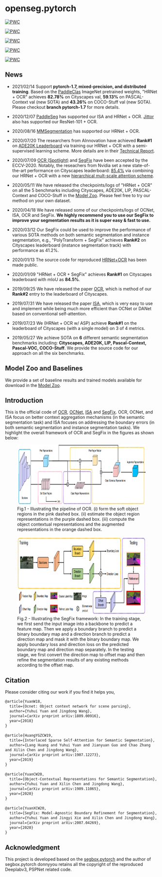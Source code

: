 # openseg.pytorch


[![PWC](https://img.shields.io/endpoint.svg?url=https://paperswithcode.com/badge/object-contextual-representations-for/semantic-segmentation-on-coco-stuff-test)](https://paperswithcode.com/sota/semantic-segmentation-on-coco-stuff-test?p=object-contextual-representations-for)

[![PWC](https://img.shields.io/endpoint.svg?url=https://paperswithcode.com/badge/object-contextual-representations-for/semantic-segmentation-on-pascal-context)](https://paperswithcode.com/sota/semantic-segmentation-on-pascal-context?p=object-contextual-representations-for)

[![PWC](https://img.shields.io/endpoint.svg?url=https://paperswithcode.com/badge/object-contextual-representations-for/semantic-segmentation-on-ade20k-val)](https://paperswithcode.com/sota/semantic-segmentation-on-ade20k-val?p=object-contextual-representations-for)

	
[![PWC](https://img.shields.io/endpoint.svg?url=https://paperswithcode.com/badge/object-contextual-representations-for/semantic-segmentation-on-lip-val)](https://paperswithcode.com/sota/semantic-segmentation-on-lip-val?p=object-contextual-representations-for)

[![PWC](https://img.shields.io/endpoint.svg?url=https://paperswithcode.com/badge/object-contextual-representations-for/semantic-segmentation-on-cityscapes)](https://paperswithcode.com/sota/semantic-segmentation-on-cityscapes?p=object-contextual-representations-for)

## News

- 2021/02/14 Support **pytorch-1.7, mixed-precision, and distributed training**. Based on the [PaddleClas](https://github.com/PaddlePaddle/PaddleClas) ImageNet pretrained weights, "HRNet + OCR" achieves **82.78%** on Cityscapes val, **59.13%** on PASCAL-Context val (new SOTA) and **43.26%** on COCO-Stuff val (new SOTA). Please checkout **branch pytorch-1.7** for more details.

- 2020/12/07 [PaddleSeg](https://github.com/PaddlePaddle/PaddleSeg) has supported our ISA and HRNet + OCR. [Jittor](https://github.com/Jittor/segmentation-jittor) also has supported our ResNet-101 + OCR.

- 2020/08/16 [MMSegmentation](https://github.com/open-mmlab/mmsegmentation) has supported our HRNet + OCR.

- 2020/07/20 The researchers from AInnovation have achieved **Rank#1** on [ADE20K Leaderboard](http://sceneparsing.csail.mit.edu/) via training our HRNet + OCR with a semi-supervised learning scheme. More details are in their [Technical Report](https://arxiv.org/pdf/2007.10591.pdf).

- 2020/07/09
[OCR (Spotlight)](https://arxiv.org/pdf/1909.11065.pdf) and [SegFix](https://arxiv.org/pdf/2007.04269.pdf) have been accepted by the ECCV-2020. Notably, the reseachers from Nvidia set a new state-of-the-art performance on Cityscapes leaderboard: [85.4%](https://www.cityscapes-dataset.com/method-details/?submissionID=7836) via combining our HRNet + OCR with a new [hierarchical mult-scale attention scheme](https://arxiv.org/abs/2005.10821). 

- 2020/05/11
We have released the checkpoints/logs of "HRNet + OCR" on all the 5 benchmarks including Cityscapes, ADE20K, LIP, PASCAL-Context and COCO-Stuff in the [Model Zoo](https://github.com/openseg-group/openseg.pytorch/blob/master/MODEL_ZOO.md). Please feel free to try our method on your own dataset.


- 2020/04/18
We have released some of our checkpoints/logs of OCNet, ISA, OCR and SegFix. **We highly recommend you to use our SegFix to improve your segmentation results as it is super easy & fast to use.**

- 2020/03/12
Our SegFix could be used to improve the performance of various SOTA methods on both semantic segmentation and instance segmentation, e.g., "PolyTransform + SegFix" achieves **Rank#2** on Cityscapes leaderboard (instance segmentation track) with performance as 41.2%.

- 2020/01/13
The source code for reproduced [HRNet+OCR](https://github.com/HRNet/HRNet-Semantic-Segmentation/tree/HRNet-OCR) has been made public.

- 2020/01/09
"HRNet + OCR + SegFix" achieves **Rank#1** on Cityscapes leaderboard with mIoU as **84.5%**. 

- 2019/09/25
We have released the paper [OCR](https://arxiv.org/abs/1909.11065), which is method of our **Rank#2** entry to the leaderboard of Cityscapes.

- 2019/07/31
We have released the paper [ISA](https://arxiv.org/abs/1907.12273), which is very easy to use and implement while being much more efficient than OCNet or DANet based on conventional self-attention.

- 2019/07/23
We (HRNet + OCR w/ ASP) achieve **Rank#1** on the leaderboard of Cityscapes (with a single model) on 3 of 4 metrics.

- 2019/05/27
We achieve SOTA on **6** different semantic segmentation benchmarks including: **Cityscapes, ADE20K,  LIP, Pascal-Context, Pascal-VOC, COCO-Stuff**. We provide the source code for our approach on all the six benchmarks.


## Model Zoo and Baselines

We provide a set of baseline results and trained models available for download in the [Model Zoo](MODEL_ZOO.md).

## Introduction

This is the official code of [OCR](https://arxiv.org/abs/1904.04514.pdf), [OCNet](https://arxiv.org/abs/1809.00916.pdf), [ISA](https://arxiv.org/abs/1907.12273.pdf) and [SegFix](https://arxiv.org/pdf/2007.04269.pdf). OCR, OCNet, and ISA focus on better context aggregation mechanisms (in the semantic segmentation task) and ISA focuses on addressing the boundary errors (in both semantic segmentation and instance segmentation tasks). We highlight the overall framework of OCR and SegFix in the figures as shown below:

<figure>
  <text-align: center;>
  <img src="./imgs/OCR.PNG" alt="OCR" title="Framework of Object Contextual Representation" width="900" height="200" />
  <figcaption>Fig.1 - Illustrating the pipeline of OCR. (i) form the soft object regions in the
  pink dashed box. (ii) estimate the object region representations in the purple dashed box.
  (iii) compute the object contextual representations and the augmented representations
  in the orange dashed box.
</figcaption>
</figure>

<figure>
  <text-align: center;>
  <img src="./imgs/SegFix.PNG" alt="SegFix" title="Framework of SegFix" width="900" height="260" />
  <figcaption>Fig.2 - Illustrating the SegFix framework: In the training stage, we first send
  the input image into a backbone to predict a feature map. Then we apply a boundary
  branch to predict a binary boundary map and a direction branch to predict a direction
  map and mask it with the binary boundary map. We apply boundary loss and direction
  loss on the predicted boundary map and direction map separately. In the testing stage,
  we first convert the direction map to offset map and then refine the segmentation
  results of any existing methods according to the offset map.
  </figcaption>
</figure>



## Citation
Please consider citing our work if you find it helps you,
```
@article{YuanW18,
  title={Ocnet: Object context network for scene parsing},
  author={Yuhui Yuan and Jingdong Wang},
  journal={arXiv preprint arXiv:1809.00916},
  year={2018}
}

@article{HuangYGZCW19,
  title={Interlaced Sparse Self-Attention for Semantic Segmentation},
  author={Lang Huang and Yuhui Yuan and Jianyuan Guo and Chao Zhang and Xilin Chen and Jingdong Wang},
  journal={arXiv preprint arXiv:1907.12273},
  year={2019}
}

@article{YuanCW20,
  title={Object-Contextual Representations for Semantic Segmentation},
  author={Yuhui Yuan and Xilin Chen and Jingdong Wang},
  journal={arXiv preprint arXiv:1909.11065},
  year={2020}
}

@article{YuanXCW20,
  title={SegFix: Model-Agnostic Boundary Refinement for Segmentation},
  author={Yuhui Yuan and Jingyi Xie and Xilin Chen and Jingdong Wang},
  journal={arXiv preprint arXiv:2007.04269},
  year={2020}
}
```

## Acknowledgment
This project is developed based on the [segbox.pytorch](https://github.com/donnyyou/segbox.pytorch) and the author of segbox.pytorch donnyyou retains all the copyright of the reproduced Deeplabv3, PSPNet related code. 
